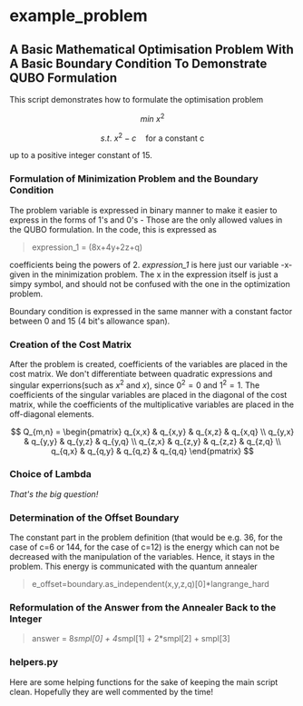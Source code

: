 # example_problem

## A Basic Mathematical Optimisation Problem With A Basic Boundary Condition To Demonstrate QUBO Formulation

This script demonstrates how to formulate the optimisation problem

$$ min \text{ } x^2 $$

$$ s.t. \text{ } x^2-c \quad \text{for a constant c} $$

up to a positive integer constant of 15.

### Formulation of Minimization Problem and the Boundary Condition

The problem variable is expressed in binary manner to make it easier to express in the forms of 1's and 0's - Those are the only allowed values in the QUBO formulation.
In the code, this is expressed as
> expression_1 = (8x+4y+2z+q)

coefficients being the powers of 2. _expression_1_ is here just our variable -x- given in the minimization problem. The x in the expression itself is just a simpy symbol,
  and should not be confused with the one in the optimization problem.

Boundary condition is expressed in the same manner with a constant factor between 0 and 15 (4 bit's allowance span).

### Creation of the Cost Matrix

After the problem is created, coefficients of the variables are placed in the cost matrix. We don't differentiate between quadratic expressions and singular experrions(such as $x^2$ and $x$),
since $0^2=0$ and $1^2=1$. The coefficients of the singular variables are placed in the diagonal of the cost matrix, while the coefficients of the multiplicative variables are placed in the 
off-diagonal elements.


$$
Q_{m,n} = 
 \begin{pmatrix}
  q_{x,x} & q_{x,y} & q_{x,z} & q_{x,q} \\
  q_{y,x} & q_{y,y} & q_{y,z} & q_{y,q} \\
  q_{z,x} & q_{z,y}  & q_{z,z} & q_{z,q}  \\
  q_{q,x} & q_{q,y} & q_{q,z} & q_{q,q} 
 \end{pmatrix}
$$

### Choice of Lambda
_That's the big question!_

### Determination of the Offset Boundary
The constant part in the problem definition (that would be e.g. 36, for the case of c=6 or 144, for the case of c=12) is the energy which can not be decreased with the manipulation of the variables.
Hence, it stays in the problem. This energy is communicated with the quantum annealer 
>e_offset=boundary.as_independent(x,y,z,q)[0]*langrange_hard

### Reformulation of the Answer from the Annealer Back to the Integer
>answer = 8*smpl[0] + 4*smpl[1] + 2*smpl[2] + smpl[3]

### helpers.py
Here are some helping functions for the sake of keeping the main script clean. Hopefully they are well commented by the time!
